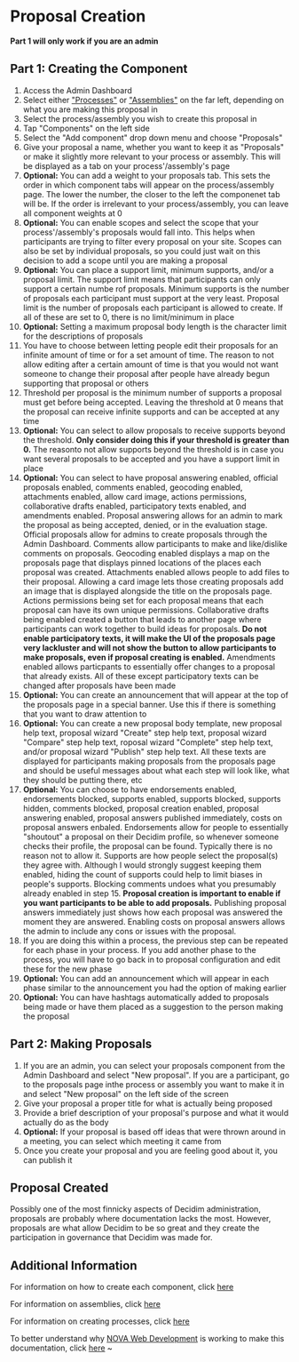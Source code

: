 # Proposal Creation

**Part 1 will only work if you are an admin**

## Part 1: Creating the Component
1. Access the Admin Dashboard
1. Select either ["Processes"](https://github.com/jelkner/decidim2021summer-sprint/blob/main/decidim_documentation/assemblies_docs.md) or ["Assemblies"](https://github.com/jelkner/decidim2021summer-sprint/blob/main/decidim_documentation/assemblies_docs.md) on the far left, depending on what you are making this proposal in
1. Select the process/assembly you wish to create this proposal in
1. Tap "Components" on the left side
1. Select the "Add component" drop down menu and choose "Proposals"
1. Give your proposal a name, whether you want to keep it as "Proposals" or make it slightly more relevant to your process or assembly. This will be displayed as a tab on your process'/assembly's page
1. **Optional:** You can add a weight to your proposals tab. This sets the order in which component tabs will appear on the process/assembly page. The lower the number, the closer to the left the componenet tab will be. If the order is irrelevant to your process/assembly, you can leave all component weights at 0
1. **Optional:** You can enable scopes and select the scope that your process'/assembly's proposals would fall into. This helps when participants are trying to filter every proposal on your site. Scopes can also be set by individual proposals, so you could just wait on this decision to add a scope until you are making a proposal
1. **Optional:** You can place a support limit, minimum supports, and/or a proposal limit. The support limit means that participants can only support a certain numbe rof proposals. Minimum supports is the number of proposals each participant must support at the very least. Proposal limit is the number of proposals each participant is allowed to create. If all of these are set to 0, there is no limit/minimum in place
1. **Optional:** Setting a maximum proposal body length is the character limit for the descriptions of proposals
1. You have to choose between letting people edit their proposals for an infinite amount of time or for a set amount of time. The reason to not allow editing after a certain amount of time is that you would not want someone to change their proposal after people have already begun supporting that proposal or others
1. Threshold per proposal is the minimum number of supports a proposal must get before being accepted. Leaving the threshold at 0 means that the proposal can receive infinite supports and can be accepted at any time
1. **Optional:** You can select to allow proposals to receive supports beyond the threshold. **Only consider doing this if your threshold is greater than 0.** The reasonto not allow supports beyond the threshold is in case you want several proposals to be accepted and you have a support limit in place
1. **Optional:** You can select to have proposal answering enabled, official proposals enabled, comments enabled, geocoding enabled, attachments enabled, allow card image, actions permissions, collaborative drafts enabled, participatory texts enabled, and amendments enabled. Proposal answering allows for an admin to mark the proposal as being accepted, denied, or in the evaluation stage. Official proposals allow for admins to create proposals through the Admin Dashboard. Comments allow participants to make and like/dislike comments on proposals. Geocoding enabled displays a map on the proposals page that displays pinned locations of the places each proposal was created. Attachments enabled allows people to add files to their proposal. Allowing a card image lets those creating proposals add an image that is displayed alongside the title on the proposals page. Actions permissions being set for each proposal means that each proposal can have its own unique permissions. Collaborative drafts being enabled created a button that leads to another page where participants can work together to build ideas for proposals. **Do not enable participatory texts, it will make the UI of the proposals page very lackluster and will not show the button to allow participants to make proposals, even if proposal creating is enabled.** Amendments enabled allows particpants to essentially offer changes to a proposal that already exists. All of these except participatory texts can be changed after proposals have been made
1. **Optional:** You can create an announcement that will appear at the top of the proposals page in a special banner. Use this if there is something that you want to draw attention to
1. **Optional:** You can create a new proposal body template, new proposal help text, proposal wizard "Create" step help text, proposal wizard "Compare" step help text, roposal wizard "Complete" step help text, and/or proposal wizard "Publish" step help text. All these texts are displayed for participants making proposals from the proposals page and should be useful messages about what each step will look like, what they should be putting there, etc
1. **Optional:** You can choose to have endorsements enabled, endorsements blocked, supports enabled, supports blocked, supports hidden, comments blocked, proposal creation enabled, proposal answering enabled, proposal answers published immediately, costs on proposal answers enbaled. Endorsements allow for people to essentially "shoutout" a proposal on their Decidim profile, so whenever someone checks their profile, the proposal can be found. Typically there is no reason not to allow it. Supports are how people select the proposal(s) they agree with. Although I would strongly suggest keeping them enabled, hiding the count of supports could help to limit biases in people's supports. Blocking comments undoes what you presumably already enabled in step 15. **Proposal creation is important to enable if you want participants to be able to add proposals.** Publishing proposal answers immediately just shows how each proposal was answered the moment they are answered. Enabling costs on proposal answers allows the admin to include any cons or issues with the proposal.
1. If you are doing this within a process, the previous step can be repeated for each phase in your process. If you add another phase to the process, you will have to go back in to proposal configuration and edit these for the new phase
1. **Optional:** You can add an announcement which will appear in each phase similar to the announcement you had the option of making earlier
1. **Optional:** You can have hashtags automatically added to proposals being made or have them placed as a suggestion to the person making the proposal

## Part 2: Making Proposals

1. If you are an admin, you can select your proposals component from the Admin Dashboard and select "New proposal". If you are a participant, go to the proposals page inthe process or assembly you want to make it in and select "New proposal" on the left side of the screen
1. Give your proposal a proper title for what is actually being proposed
1. Provide a brief description of your proposal's purpose and what it would actually do as the body
1. **Optional:** If your proposal is based off ideas that were thrown around in a meeting, you can select which meeting it came from
1. Once you create your proposal and you are feeling good about it, you can publish it

## Proposal Created

Possibly one of the most finnicky aspects of Decidim administration, proposals are probably where documentation lacks the most. However, proposals are what allow Decidim to be so great and they create the participation in governance that Decidim was made for.

## Additional Information

For information on how to create each component, click [here](https://github.com/jelkner/decidim2021summer-sprint/tree/main/decidim_documentation/components)

For information on assemblies, click [here](https://github.com/jelkner/decidim2021summer-sprint/blob/main/decidim_documentation/assemblies_docs.md)

For information on creating processes, click [here](https://github.com/jelkner/decidim2021summer-sprint/blob/main/decidim_documentation/process_creation.md)

To better understand why [NOVA Web Development](https://novawebdevelopment.org/) is working to make this documentation, click [here](https://github.com/jelkner/decidim2021summer-sprint/blob/main/decidim_documentation/docs_explanation.md)
~                                                                               

